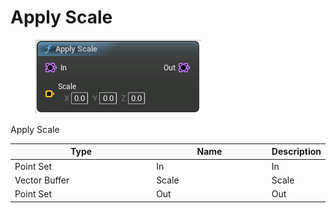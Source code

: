 # Apply Scale

<div align="left" data-full-width="false">

<figure><img src="Apply_Scale.png" alt=""><figcaption></figcaption></figure>

</div>

Apply Scale

<table>
<thead><tr><th width="250">Type</th><th width="200">Name</th><th>Description</th></tr></thead>
<tbody>
<tr><td>Point Set</td><td>In</td><td>In</td></tr>
<tr><td>Vector Buffer</td><td>Scale</td><td>Scale</td></tr>
<tr><td>Point Set</td><td>Out</td><td>Out</td></tr>
</tbody>
</table>